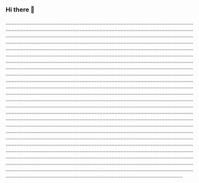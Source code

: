### Hi there 👋

.....................................................................................................................................................................................................................................................................................................................................................................................................................................................................................................................................................................................................................................................................................................................................................................................................................................................................................................................................................................................................................................................................................................................................................................................................................................................................................................................................................................................................................................................................................................................................................................................................................................................................................................................................................................................................................................................................................................................................................................................................................................................................................................................................................................................................................................................................................................................................................................................................................................................................................................................................................................................................................................................................................................................................................................................................................................................................................................................................................................................................................................................................................................................................................................................................................